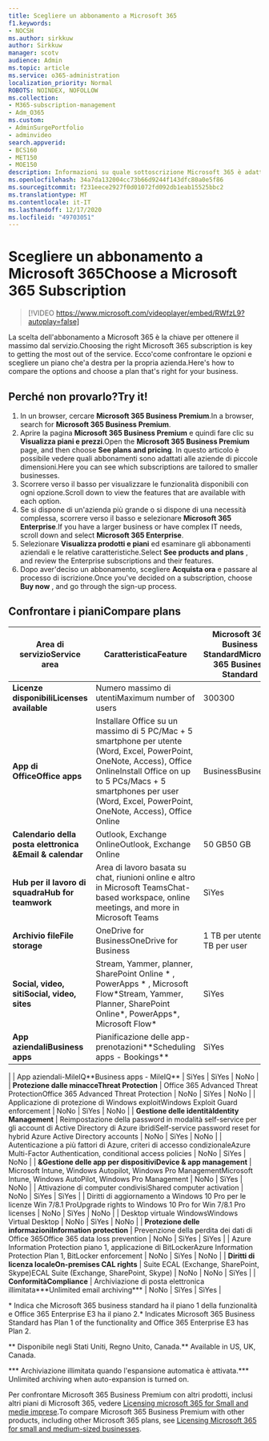 ```yaml
---
title: Scegliere un abbonamento a Microsoft 365
f1.keywords:
- NOCSH
ms.author: sirkkuw
author: Sirkkuw
manager: scotv
audience: Admin
ms.topic: article
ms.service: o365-administration
localization_priority: Normal
ROBOTS: NOINDEX, NOFOLLOW
ms.collection:
- M365-subscription-management
- Adm_O365
ms.custom:
- AdminSurgePortfolio
- adminvideo
search.appverid:
- BCS160
- MET150
- MOE150
description: Informazioni su quale sottoscrizione Microsoft 365 è adatta per l'organizzazione.
ms.openlocfilehash: 34a7da132004cc73b66d9244f143dfc80a0e5f86
ms.sourcegitcommit: f231eece2927f0d01072fd092db1eab15525bbc2
ms.translationtype: MT
ms.contentlocale: it-IT
ms.lasthandoff: 12/17/2020
ms.locfileid: "49703051"
---
```

# <a name="choose-a-microsoft-365-subscription"></a><span data-ttu-id="59032-103">Scegliere un abbonamento a Microsoft 365</span><span class="sxs-lookup"><span data-stu-id="59032-103">Choose a Microsoft 365 Subscription</span></span>

> [!VIDEO https://www.microsoft.com/videoplayer/embed/RWfzL9?autoplay=false]

<span data-ttu-id="59032-104">La scelta dell'abbonamento a Microsoft 365 è la chiave per ottenere il massimo dal servizio.</span><span class="sxs-lookup"><span data-stu-id="59032-104">Choosing the right Microsoft 365 subscription is key to getting the most out of the service.</span></span> <span data-ttu-id="59032-105">Ecco&#39;come confrontare le opzioni e scegliere un piano che&#39;a destra per la propria azienda.</span><span class="sxs-lookup"><span data-stu-id="59032-105">Here&#39;s how to compare the options and choose a plan that&#39;s right for your business.</span></span>

## <a name="try-it"></a><span data-ttu-id="59032-106">Perché non provarlo?</span><span class="sxs-lookup"><span data-stu-id="59032-106">Try it!</span></span>

1. <span data-ttu-id="59032-107">In un browser, cercare  **Microsoft 365 Business Premium**.</span><span class="sxs-lookup"><span data-stu-id="59032-107">In a browser, search for  **Microsoft 365 Business Premium**.</span></span>
2. <span data-ttu-id="59032-108">Aprire la pagina  **Microsoft 365 Business Premium**  e quindi fare clic su  **Visualizza piani e prezzi**.</span><span class="sxs-lookup"><span data-stu-id="59032-108">Open the  **Microsoft 365 Business Premium**  page, and then choose  **See plans and pricing**.</span></span> <span data-ttu-id="59032-109">In questo articolo è possibile vedere quali abbonamenti sono adattati alle aziende di piccole dimensioni.</span><span class="sxs-lookup"><span data-stu-id="59032-109">Here you can see which subscriptions are tailored to smaller businesses.</span></span>
3. <span data-ttu-id="59032-110">Scorrere verso il basso per visualizzare le funzionalità disponibili con ogni opzione.</span><span class="sxs-lookup"><span data-stu-id="59032-110">Scroll down to view the features that are available with each option.</span></span>
4. <span data-ttu-id="59032-111">Se si dispone di un'azienda più grande o si dispone di una necessità complessa, scorrere verso il basso e selezionare  **Microsoft 365 Enterprise**.</span><span class="sxs-lookup"><span data-stu-id="59032-111">If you have a larger business or have complex IT needs, scroll down and select  **Microsoft 365 Enterprise**.</span></span>
5. <span data-ttu-id="59032-112">Selezionare  **Visualizza prodotti e piani** ed esaminare gli abbonamenti aziendali e le relative caratteristiche.</span><span class="sxs-lookup"><span data-stu-id="59032-112">Select  **See products and plans** , and review the Enterprise subscriptions and their features.</span></span>
6. <span data-ttu-id="59032-113">Dopo aver&#39;deciso un abbonamento, scegliere  **Acquista ora** e passare al processo di iscrizione.</span><span class="sxs-lookup"><span data-stu-id="59032-113">Once you&#39;ve decided on a subscription, choose  **Buy now** , and go through the sign-up process.</span></span>

## <a name="compare-plans"></a><span data-ttu-id="59032-114">Confrontare i piani</span><span class="sxs-lookup"><span data-stu-id="59032-114">Compare plans</span></span>

| <span data-ttu-id="59032-115">**Area di servizio**</span><span class="sxs-lookup"><span data-stu-id="59032-115">**Service area**</span></span> | <span data-ttu-id="59032-116">**Caratteristica**</span><span class="sxs-lookup"><span data-stu-id="59032-116">**Feature**</span></span> | <span data-ttu-id="59032-117">**Microsoft 365 Business Standard**</span><span class="sxs-lookup"><span data-stu-id="59032-117">**Microsoft 365 Business Standard**</span></span> | <span data-ttu-id="59032-118">**Microsoft 365 Business Premium**</span><span class="sxs-lookup"><span data-stu-id="59032-118">**Microsoft 365 Business Premium**</span></span> | <span data-ttu-id="59032-119">**Office 365 Enterprise E3**</span><span class="sxs-lookup"><span data-stu-id="59032-119">**Office 365 Enterprise E3**</span></span> |
| --- | --- | --- | --- | --- |
| <span data-ttu-id="59032-120">**Licenze disponibili**</span><span class="sxs-lookup"><span data-stu-id="59032-120">**Licenses available**</span></span> | <span data-ttu-id="59032-121">Numero massimo di utenti</span><span class="sxs-lookup"><span data-stu-id="59032-121">Maximum number of users</span></span> | <span data-ttu-id="59032-122">300</span><span class="sxs-lookup"><span data-stu-id="59032-122">300</span></span> | <span data-ttu-id="59032-123">300</span><span class="sxs-lookup"><span data-stu-id="59032-123">300</span></span> | <span data-ttu-id="59032-124">Illimitati</span><span class="sxs-lookup"><span data-stu-id="59032-124">Unlimited</span></span> |
| <span data-ttu-id="59032-125">**App di Office**</span><span class="sxs-lookup"><span data-stu-id="59032-125">**Office apps**</span></span> | <span data-ttu-id="59032-126">Installare Office su un massimo di 5 PC/Mac + 5 smartphone per utente (Word, Excel, PowerPoint, OneNote, Access), Office Online</span><span class="sxs-lookup"><span data-stu-id="59032-126">Install Office on up to 5 PCs/Macs + 5 smartphones per user (Word, Excel, PowerPoint, OneNote, Access), Office Online</span></span> | <span data-ttu-id="59032-127">Business</span><span class="sxs-lookup"><span data-stu-id="59032-127">Business</span></span> | <span data-ttu-id="59032-128">Business</span><span class="sxs-lookup"><span data-stu-id="59032-128">Business</span></span> | <span data-ttu-id="59032-129">ProPlus</span><span class="sxs-lookup"><span data-stu-id="59032-129">ProPlus</span></span> |
| <span data-ttu-id="59032-130">**Calendario della posta elettronica &amp;**</span><span class="sxs-lookup"><span data-stu-id="59032-130">**Email &amp; calendar**</span></span> | <span data-ttu-id="59032-131">Outlook, Exchange Online</span><span class="sxs-lookup"><span data-stu-id="59032-131">Outlook, Exchange Online</span></span> | <span data-ttu-id="59032-132">50 GB</span><span class="sxs-lookup"><span data-stu-id="59032-132">50 GB</span></span> | <span data-ttu-id="59032-133">50 GB</span><span class="sxs-lookup"><span data-stu-id="59032-133">50 GB</span></span> | <span data-ttu-id="59032-134">100 GB</span><span class="sxs-lookup"><span data-stu-id="59032-134">100 GB</span></span> |
| <span data-ttu-id="59032-135">**Hub per il lavoro di squadra**</span><span class="sxs-lookup"><span data-stu-id="59032-135">**Hub for teamwork**</span></span> | <span data-ttu-id="59032-136">Area di lavoro basata su chat, riunioni online e altro in Microsoft Teams</span><span class="sxs-lookup"><span data-stu-id="59032-136">Chat-based workspace, online meetings, and more in Microsoft Teams</span></span> | <span data-ttu-id="59032-137">Sì</span><span class="sxs-lookup"><span data-stu-id="59032-137">Yes</span></span> | <span data-ttu-id="59032-138">Sì</span><span class="sxs-lookup"><span data-stu-id="59032-138">Yes</span></span> | <span data-ttu-id="59032-139">Sì</span><span class="sxs-lookup"><span data-stu-id="59032-139">Yes</span></span> |
| <span data-ttu-id="59032-140">**Archivio file**</span><span class="sxs-lookup"><span data-stu-id="59032-140">**File storage**</span></span> | <span data-ttu-id="59032-141">OneDrive for Business</span><span class="sxs-lookup"><span data-stu-id="59032-141">OneDrive for Business</span></span> | <span data-ttu-id="59032-142">1 TB per utente</span><span class="sxs-lookup"><span data-stu-id="59032-142">1 TB per user</span></span> | <span data-ttu-id="59032-143">1 TB per utente</span><span class="sxs-lookup"><span data-stu-id="59032-143">1 TB per user</span></span> | <span data-ttu-id="59032-144">Illimitati</span><span class="sxs-lookup"><span data-stu-id="59032-144">Unlimited</span></span> |
| <span data-ttu-id="59032-145">**Social, video, siti**</span><span class="sxs-lookup"><span data-stu-id="59032-145">**Social, video, sites**</span></span> | <span data-ttu-id="59032-146">Stream, Yammer, planner, SharePoint Online \* , PowerApps \* , Microsoft Flow\*</span><span class="sxs-lookup"><span data-stu-id="59032-146">Stream, Yammer, Planner, SharePoint Online\*, PowerApps\*, Microsoft Flow\*</span></span> | <span data-ttu-id="59032-147">Sì</span><span class="sxs-lookup"><span data-stu-id="59032-147">Yes</span></span> | <span data-ttu-id="59032-148">Sì</span><span class="sxs-lookup"><span data-stu-id="59032-148">Yes</span></span> | <span data-ttu-id="59032-149">Sì</span><span class="sxs-lookup"><span data-stu-id="59032-149">Yes</span></span> |
| <span data-ttu-id="59032-150">**App aziendali**</span><span class="sxs-lookup"><span data-stu-id="59032-150">**Business apps**</span></span> | <span data-ttu-id="59032-151">Pianificazione delle app-prenotazioni\*\*</span><span class="sxs-lookup"><span data-stu-id="59032-151">Scheduling apps - Bookings\*\*</span></span> | <span data-ttu-id="59032-152">Sì</span><span class="sxs-lookup"><span data-stu-id="59032-152">Yes</span></span> | <span data-ttu-id="59032-153">Sì</span><span class="sxs-lookup"><span data-stu-id="59032-153">Yes</span></span> | <span data-ttu-id="59032-154">Sì</span><span class="sxs-lookup"><span data-stu-id="59032-154">Yes</span></span> |
|
 | <span data-ttu-id="59032-155">App aziendali-MileIQ\*\*</span><span class="sxs-lookup"><span data-stu-id="59032-155">Business apps - MileIQ\*\*</span></span> | <span data-ttu-id="59032-156">Sì</span><span class="sxs-lookup"><span data-stu-id="59032-156">Yes</span></span> | <span data-ttu-id="59032-157">Sì</span><span class="sxs-lookup"><span data-stu-id="59032-157">Yes</span></span> | <span data-ttu-id="59032-158">No</span><span class="sxs-lookup"><span data-stu-id="59032-158">No</span></span> |
| <span data-ttu-id="59032-159">**Protezione dalle minacce**</span><span class="sxs-lookup"><span data-stu-id="59032-159">**Threat Protection**</span></span> | <span data-ttu-id="59032-160">Office 365 Advanced Threat Protection</span><span class="sxs-lookup"><span data-stu-id="59032-160">Office 365 Advanced Threat Protection</span></span> | <span data-ttu-id="59032-161">No</span><span class="sxs-lookup"><span data-stu-id="59032-161">No</span></span> | <span data-ttu-id="59032-162">Sì</span><span class="sxs-lookup"><span data-stu-id="59032-162">Yes</span></span> | <span data-ttu-id="59032-163">No</span><span class="sxs-lookup"><span data-stu-id="59032-163">No</span></span> |
 | <span data-ttu-id="59032-164">Applicazione di protezione di Windows exploit</span><span class="sxs-lookup"><span data-stu-id="59032-164">Windows Exploit Guard enforcement</span></span> | <span data-ttu-id="59032-165">No</span><span class="sxs-lookup"><span data-stu-id="59032-165">No</span></span> | <span data-ttu-id="59032-166">Sì</span><span class="sxs-lookup"><span data-stu-id="59032-166">Yes</span></span> | <span data-ttu-id="59032-167">No</span><span class="sxs-lookup"><span data-stu-id="59032-167">No</span></span> |
| <span data-ttu-id="59032-168">**Gestione delle identità**</span><span class="sxs-lookup"><span data-stu-id="59032-168">**Identity Management**</span></span> | <span data-ttu-id="59032-169">Reimpostazione della password in modalità self-service per gli account di Active Directory di Azure ibridi</span><span class="sxs-lookup"><span data-stu-id="59032-169">Self-service password reset for hybrid Azure Active Directory accounts</span></span> | <span data-ttu-id="59032-170">No</span><span class="sxs-lookup"><span data-stu-id="59032-170">No</span></span> | <span data-ttu-id="59032-171">Sì</span><span class="sxs-lookup"><span data-stu-id="59032-171">Yes</span></span> | <span data-ttu-id="59032-172">No</span><span class="sxs-lookup"><span data-stu-id="59032-172">No</span></span> |
 | <span data-ttu-id="59032-173">Autenticazione a più fattori di Azure, criteri di accesso condizionale</span><span class="sxs-lookup"><span data-stu-id="59032-173">Azure Multi-Factor Authentication, conditional access policies</span></span> | <span data-ttu-id="59032-174">No</span><span class="sxs-lookup"><span data-stu-id="59032-174">No</span></span> | <span data-ttu-id="59032-175">Sì</span><span class="sxs-lookup"><span data-stu-id="59032-175">Yes</span></span> | <span data-ttu-id="59032-176">No</span><span class="sxs-lookup"><span data-stu-id="59032-176">No</span></span> |
| <span data-ttu-id="59032-177">**&amp;Gestione delle app per dispositivi**</span><span class="sxs-lookup"><span data-stu-id="59032-177">**Device &amp; app management**</span></span> | <span data-ttu-id="59032-178">Microsoft Intune, Windows Autopilot, Windows Pro Management</span><span class="sxs-lookup"><span data-stu-id="59032-178">Microsoft Intune, Windows AutoPilot, Windows Pro Management</span></span> | <span data-ttu-id="59032-179">No</span><span class="sxs-lookup"><span data-stu-id="59032-179">No</span></span> | <span data-ttu-id="59032-180">Sì</span><span class="sxs-lookup"><span data-stu-id="59032-180">Yes</span></span> | <span data-ttu-id="59032-181">No</span><span class="sxs-lookup"><span data-stu-id="59032-181">No</span></span> |
 | <span data-ttu-id="59032-182">Attivazione di computer condivisi</span><span class="sxs-lookup"><span data-stu-id="59032-182">Shared computer activation</span></span> | <span data-ttu-id="59032-183">No</span><span class="sxs-lookup"><span data-stu-id="59032-183">No</span></span> | <span data-ttu-id="59032-184">Sì</span><span class="sxs-lookup"><span data-stu-id="59032-184">Yes</span></span> | <span data-ttu-id="59032-185">Sì</span><span class="sxs-lookup"><span data-stu-id="59032-185">Yes</span></span> |
 | <span data-ttu-id="59032-186">Diritti di aggiornamento a Windows 10 Pro per le licenze Win 7/8.1 Pro</span><span class="sxs-lookup"><span data-stu-id="59032-186">Upgrade rights to Windows 10 Pro for Win 7/8.1 Pro licenses</span></span> | <span data-ttu-id="59032-187">No</span><span class="sxs-lookup"><span data-stu-id="59032-187">No</span></span> | <span data-ttu-id="59032-188">Sì</span><span class="sxs-lookup"><span data-stu-id="59032-188">Yes</span></span> | <span data-ttu-id="59032-189">No</span><span class="sxs-lookup"><span data-stu-id="59032-189">No</span></span> |
 | <span data-ttu-id="59032-190">Desktop virtuale Windows</span><span class="sxs-lookup"><span data-stu-id="59032-190">Windows Virtual Desktop</span></span> | <span data-ttu-id="59032-191">No</span><span class="sxs-lookup"><span data-stu-id="59032-191">No</span></span> | <span data-ttu-id="59032-192">Sì</span><span class="sxs-lookup"><span data-stu-id="59032-192">Yes</span></span> | <span data-ttu-id="59032-193">No</span><span class="sxs-lookup"><span data-stu-id="59032-193">No</span></span> |
| <span data-ttu-id="59032-194">**Protezione delle informazioni**</span><span class="sxs-lookup"><span data-stu-id="59032-194">**Information protection**</span></span> | <span data-ttu-id="59032-195">Prevenzione della perdita dei dati di Office 365</span><span class="sxs-lookup"><span data-stu-id="59032-195">Office 365 data loss prevention</span></span> | <span data-ttu-id="59032-196">No</span><span class="sxs-lookup"><span data-stu-id="59032-196">No</span></span> | <span data-ttu-id="59032-197">Sì</span><span class="sxs-lookup"><span data-stu-id="59032-197">Yes</span></span> | <span data-ttu-id="59032-198">Sì</span><span class="sxs-lookup"><span data-stu-id="59032-198">Yes</span></span> |
 | <span data-ttu-id="59032-199">Azure Information Protection piano 1, applicazione di BitLocker</span><span class="sxs-lookup"><span data-stu-id="59032-199">Azure Information Protection Plan 1, BitLocker enforcement</span></span> | <span data-ttu-id="59032-200">No</span><span class="sxs-lookup"><span data-stu-id="59032-200">No</span></span> | <span data-ttu-id="59032-201">Sì</span><span class="sxs-lookup"><span data-stu-id="59032-201">Yes</span></span> | <span data-ttu-id="59032-202">No</span><span class="sxs-lookup"><span data-stu-id="59032-202">No</span></span> |
| <span data-ttu-id="59032-203">**Diritti di licenza locale**</span><span class="sxs-lookup"><span data-stu-id="59032-203">**On-premises CAL rights**</span></span> | <span data-ttu-id="59032-204">Suite ECAL (Exchange, SharePoint, Skype)</span><span class="sxs-lookup"><span data-stu-id="59032-204">ECAL Suite (Exchange, SharePoint, Skype)</span></span> | <span data-ttu-id="59032-205">No</span><span class="sxs-lookup"><span data-stu-id="59032-205">No</span></span> | <span data-ttu-id="59032-206">No</span><span class="sxs-lookup"><span data-stu-id="59032-206">No</span></span> | <span data-ttu-id="59032-207">Sì</span><span class="sxs-lookup"><span data-stu-id="59032-207">Yes</span></span> |
| <span data-ttu-id="59032-208">**Conformità**</span><span class="sxs-lookup"><span data-stu-id="59032-208">**Compliance**</span></span> | <span data-ttu-id="59032-209">Archiviazione di posta elettronica illimitata\*\*\*</span><span class="sxs-lookup"><span data-stu-id="59032-209">Unlimited email archiving\*\*\*</span></span> | <span data-ttu-id="59032-210">No</span><span class="sxs-lookup"><span data-stu-id="59032-210">No</span></span> | <span data-ttu-id="59032-211">Sì</span><span class="sxs-lookup"><span data-stu-id="59032-211">Yes</span></span> | <span data-ttu-id="59032-212">Sì</span><span class="sxs-lookup"><span data-stu-id="59032-212">Yes</span></span> |

<span data-ttu-id="59032-213">\* Indica che Microsoft 365 business standard ha il piano 1 della funzionalità e Office 365 Enterprise E3 ha il piano 2.</span><span class="sxs-lookup"><span data-stu-id="59032-213">\* Indicates Microsoft 365 Business Standard has Plan 1 of the functionality and Office 365 Enterprise E3 has Plan 2.</span></span>

<span data-ttu-id="59032-214">\*\* Disponibile negli Stati Uniti, Regno Unito, Canada.</span><span class="sxs-lookup"><span data-stu-id="59032-214">\*\* Available in US, UK, Canada.</span></span>

<span data-ttu-id="59032-215">\*\*\* Archiviazione illimitata quando l'espansione automatica è attivata.</span><span class="sxs-lookup"><span data-stu-id="59032-215">\*\*\* Unlimited archiving when auto-expansion is turned on.</span></span>

<span data-ttu-id="59032-216">Per confrontare Microsoft 365 Business Premium con altri prodotti, inclusi altri piani di Microsoft 365, vedere [Licensing microsoft 365 for Small and medie imprese](https://docs.microsoft.com/office365/servicedescriptions/microsoft-365-service-descriptions/licensing-microsoft-365-in-smb).</span><span class="sxs-lookup"><span data-stu-id="59032-216">To compare Microsoft 365 Business Premium with other products, including other Microsoft 365 plans, see [Licensing Microsoft 365 for small and medium-sized businesses](https://docs.microsoft.com/office365/servicedescriptions/microsoft-365-service-descriptions/licensing-microsoft-365-in-smb).</span></span>